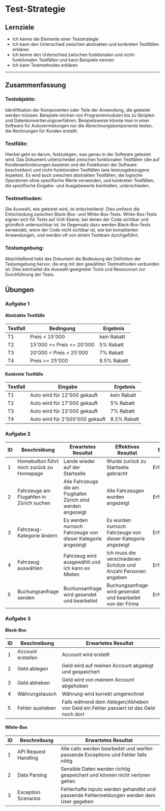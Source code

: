 # Test-Strategie

## Lernziele

* Ich kenne die Elemente einer Teststrategie
* Ich kann den Unterschied zwischen abstrakten und konkreten Testfällen erklären
* Ich kenne den Unterschied zwischen funktionalen und nicht-funktionalen Testfällen und kann Beispiele nennen
* Ich kann Testmethoden erklären

---

## Zusammenfassung
### Testobjekte:
Identifikation der Komponenten oder Teile der Anwendung, die getestet werden müssen. Beispiele reichen von Programmmodulen bis zu Skripten und Datenkonvertierungsverfahren. Beispielsweise könnte man in einer Software für Autovermietungen nur die Abrechnungskomponente testen, die Rechnungen für Kunden erstellt.

### Testfälle:
Hierbei geht es darum, festzulegen, was genau in der Software getestet wird. Das Dokument unterscheidet zwischen funktionalen Testfällen (die auf Kundenanforderungen basieren und die Funktionen der Software beschreiben) und nicht-funktionalen Testfällen (wie leistungsbezogene Aspekte). Es wird auch zwischen abstrakten Testfällen, die logische Operatoren ohne spezifische Werte verwenden, und konkreten Testfällen, die spezifische Eingabe- und Ausgabewerte beinhalten, unterschieden.

### Testmethoden:
Die Auswahl, wie getestet wird, ist entscheidend. Dies umfasst die Entscheidung zwischen Black-Box- und White-Box-Tests. White-Box-Tests eignen sich für Tests auf Unit-Ebene, bei denen der Code sichtbar und gründlich untersuchbar ist. Im Gegensatz dazu werden Black-Box-Tests verwendet, wenn der Code nicht sichtbar ist, wie bei kompilierten Anwendungen, und werden oft von einem Testteam durchgeführt.

### Testumgebung:
Abschließend hebt das Dokument die Bedeutung der Definition der Testumgebung hervor, die eng mit den gewählten Testmethoden verbunden ist. Dies beinhaltet die Auswahl geeigneter Tools und Ressourcen zur Durchführung der Tests.

## Übungen
### Aufgabe 1
#### Abstrakte Testfälle
| Testfall | Bedingung                 | Ergebnis    |
|----------|---------------------------|-------------|
| T1       | Preis < 15'000            | kein Rabatt |
| T2       | 15'000 <= Preis <= 20'000 |  5% Rabatt  |
| T3       | 20'000 < Preis < 25'000   | 7% Rabatt   |
| T4       | Preis >= 25'000           | 8.5% Rabatt |

#### Konkrete Testfälle
| Testfall | Eingabe                         | Ergebnis    |
|----------|---------------------------------|-------------|
| T1       | Auto wird für 12'000 gekauft    | kein Rabatt |
| T2       | Auto wird für 17'000 gekauft    |  5% Rabatt  |
| T3       | Auto wird für 23'000 gekauft    | 7% Rabatt   |
| T4       | Auto wird für 2'000'000 gekauft | 8.5% Rabatt |

### Aufgabe 2
| ID | Beschreibung                             | Erwartetes Resultat                                          | Effektives Resultat                                            | Status      | Mögliche Ursache |
|----|------------------------------------------|--------------------------------------------------------------|----------------------------------------------------------------|-------------|------------------|
| 1  | Homebutton führt mich zurück zu Homepage | Lande wieder auf der Startseite                              | Wurde zurück zu Startseite gebracht                            | Erfolgreich | -                |
| 2  | Fahrzeuge am Flugahfen in Zürich suchen  | Alle Fahrzeuge die am Flughafen Zürich sind werden angezeigt | Alle Fahrzeugen wurden angezeigt                               | Erfolgreich | -                |
| 3  | Fahrzeug-Kategorie ändern                | Es werden nurnoch Fahrzeuge von dieser Kategorie angezeigt   | Es wurden nurnoch Fahrzeuge von dieser Kategorie angezeigt     | Erfolgreich | -                |
| 4  | Fahrzeug auswählen                       | Fahrzeug wird ausgewählt und ich kann es Mieten              | Ich muss die verschiedenen Schütze und Anzahl Personen angeben | Erfolgreich | -                |
| 5  | Buchungsanfrage senden                   | Buchunsanfrage wird gesendet und bearbeitet                  | Buchungsanfrage wird gesendet und bearbeitet von der Firma     | Erfolgreich | -                |

### Aufgabe 3
#### Black-Box
| ID | Beschreibung      | Erwartetes Resultat                                                                   |
|----|-------------------|---------------------------------------------------------------------------------------|
| 1  | Account erstellen | Account wird erstellt                                                                 |
| 2  | Geld ablegen      | Geld wird auf meinen Account abgelegt und gespeichert                                 |
| 3  | Geld abheben      | Geld wird von meinem Account abgehoben                                                |
| 4  | Währungstausch    | Währung wird korrekt umgerechnet                                                      |
| 5  | Fehler ausheben   | Falls während dem Ablegen/Abheben von Geld ein Fehler passiert ist das Geld noch dort |

#### White-Box
| ID | Beschreibung         | Erwartetes Resultat                                                                      |
|----|----------------------|------------------------------------------------------------------------------------------|
| 1  | API Request Handling | Alle calls werden bearbeitet und werfen passende Exceptions und Fehler falls nötig       |
| 2  | Data Parsing         | Sensible Daten werden richtig gespeichert und können nicht verloren gehen                |
| 3  | Exception Scenarios  | Fehlerhafte inputs werden gehandlet und passende Fehlermeldungen werden dem User gegeben |